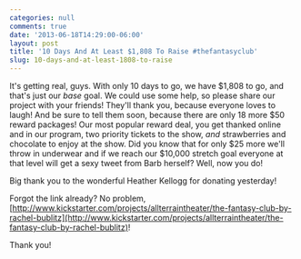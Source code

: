 ```yaml
---
categories: null
comments: true
date: '2013-06-18T14:29:00-06:00'
layout: post
title: '10 Days And At Least $1,808 To Raise #thefantasyclub'
slug: 10-days-and-at-least-1808-to-raise
---
```


It's getting real, guys. With only 10 days to go, we have $1,808 to go, and that's just our *base* goal. We could use some help, so please share our project with your friends! They'll thank you, because everyone loves to laugh! And be sure to tell them soon, because there are only 18 more $50 reward packages! Our most popular reward deal, you get thanked online and in our program, two priority tickets to the show, *and* strawberries and chocolate to enjoy at the show. Did you know that for only $25 more we'll throw in underwear and if we reach our $10,000 stretch goal everyone at that level will get a sexy tweet from Barb herself? Well, now you do!

Big thank you to the wonderful Heather Kellogg for donating yesterday! 

Forgot the link already? No problem, [http://www.kickstarter.com/projects/allterraintheater/the-fantasy-club-by-rachel-bublitz](http://www.kickstarter.com/projects/allterraintheater/the-fantasy-club-by-rachel-bublitz)!

Thank you!